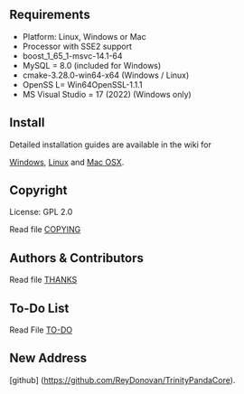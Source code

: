 ## Requirements
+ Platform: Linux, Windows or Mac
+ Processor with SSE2 support
+ boost_1_65_1-msvc-14.1-64
+ MySQL = 8.0 (included for Windows)
+ cmake-3.28.0-win64-x64 (Windows / Linux)
+ OpenSS L= Win64OpenSSL-1.1.1
+ MS Visual Studio = 17 (2022) (Windows only)

## Install
Detailed installation guides are available in the wiki for

[Windows](http://wiki.projectskyfire.org/index.php?title=Installation_Windows),
[Linux](http://wiki.projectskyfire.org/index.php?title=Installation_Linux) and
[Mac OSX](http://wiki.projectskyfire.org/index.php?title=Installation_Mac_OS_X).



## Copyright
License: GPL 2.0

Read file [COPYING](COPYING.md)

## Authors &amp; Contributors
Read file [THANKS](THANKS.md)

## To-Do List
Read File [TO-DO](TODO.md)

## New Address
[github] (https://github.com/ReyDonovan/TrinityPandaCore).

